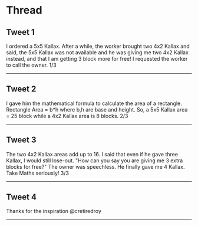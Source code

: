 # Thread

## Tweet 1

I ordered a 5x5 Kallax. After a while, the worker brought two 4x2 Kallax and said, the 5x5 Kallax was not available and he was giving me two 4x2 Kallax instead, and that I am getting 3 block more for free! I requested the worker to call the owner. 1/3

---

## Tweet 2

I gave him the mathematical formula to calculate the area of a rectangle. Rectangle Area = b*h where b,h are base and height. So, a 5x5 Kallax area = 25 block while a 4x2 Kallax area is 8 blocks. 2/3

---

## Tweet 3

The two 4x2 Kallax areas add up to 16. I said that even if he gave three Kallax, I would still lose-out. "How can you say you are giving me 3 extra blocks for free?" The owner was speechless. He finally gave me 4 Kallax. Take Maths seriously! 3/3

---

## Tweet 4

Thanks for the inspiration @cretiredroy

---

